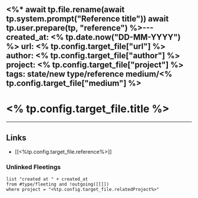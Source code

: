 <%*
await tp.file.rename(await tp.system.prompt("Reference title"))
await tp.user.prepare(tp, "reference")
%>---
created_at: <% tp.date.now("DD-MM-YYYY") %>
url: <% tp.config.target_file["url"] %>
author: <% tp.config.target_file["author"] %>
project: <% tp.config.target_file["project"] %>
tags: 
 state/new
 type/reference
 medium/<% tp.config.target_file["medium"] %>
---

# <% tp.config.target_file.title  %>






---
## Links
- [[<%tp.config.target_file.reference%>]]

### Unlinked Fleetings
```dataview
list "created at " + created_at
from #type/fleeting and !outgoing([[]])
where project = "<%tp.config.target_file.relatedProject%>"
```